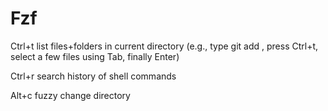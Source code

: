 # Fzf
Ctrl+t list files+folders in current directory (e.g., type git add , press Ctrl+t, select a few files using Tab, finally Enter)

Ctrl+r search history of shell commands

Alt+c fuzzy change directory

